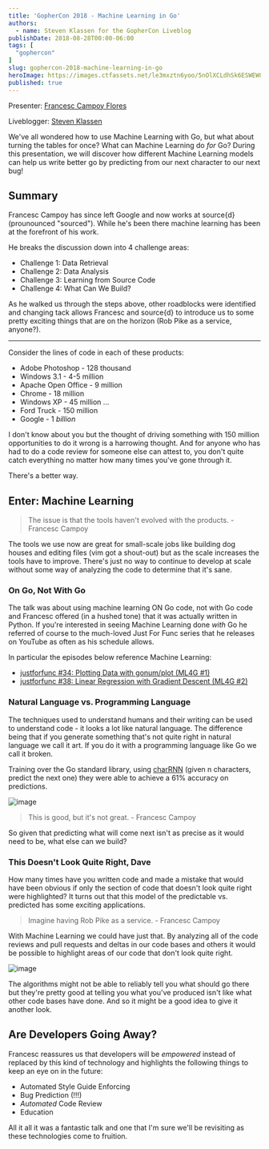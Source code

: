 ```yaml
---
title: 'GopherCon 2018 - Machine Learning in Go'
authors:
  - name: Steven Klassen for the GopherCon Liveblog
publishDate: 2018-08-28T00:00-06:00
tags: [
  "gophercon"
]
slug: gophercon-2018-machine-learning-in-go
heroImage: https://images.ctfassets.net/le3mxztn6yoo/5nOlXCLdhSk6ESWEW8iC24/01978fdff3206c78ad8bee4c0cdfee87/mechanic-tire.jpg
published: true
---
```


Presenter: [Francesc Campoy Flores](https://www.gophercon.com/agenda/speakers/279063)

Liveblogger: [Steven Klassen](https://twitter.com/mrxinu)

We've all wondered how to use Machine Learning with Go, but what about turning the tables for once? What can Machine Learning do *for* Go? During this presentation, we will discover how different Machine Learning models can help us write better go by predicting from our next character to our next bug!

## Summary

Francesc Campoy has since left Google and now works at source{d} (prounounced "sourced"). While he's been there machine learning has been at the forefront of his work.

He breaks the discussion down into 4 challenge areas:

* Challenge 1: Data Retrieval
* Challenge 2: Data Analysis
* Challenge 3: Learning from Source Code
* Challenge 4: What Can We Build?

As he walked us through the steps above, other roadblocks were identified and changing tack allows Francesc and source{d} to introduce us to some pretty exciting things that are on the horizon (Rob Pike as a service, anyone?).

---

Consider the lines of code in each of these products:

* Adobe Photoshop - 128 thousand
* Windows 3.1 - 4-5 million
* Apache Open Office - 9 million
* Chrome - 18 million
* Windows XP - 45 million
...
* Ford Truck - 150 million
* Google - 1 _billion_

I don't know about you but the thought of driving something with 150 million opportunities to do it wrong is a harrowing thought. And for anyone who has had to do a code review for someone else can attest to, you don't quite catch everything no matter how many times you've gone through it.

There's a better way.

## Enter: Machine Learning

> The issue is that the tools haven't evolved with the products. - Francesc Campoy

The tools we use now are great for small-scale jobs like building dog houses and editing files (vim got a shout-out) but as the scale increases the tools have to improve. There's just no way to continue to develop at scale without some way of analyzing the code to determine that it's sane.

### On Go, Not With Go

The talk was about using machine learning ON Go code, not with Go code and Francesc offered (in a hushed tone) that it was actually written in Python. If you're interested in seeing Machine Learning done *with* Go he referred of course to the much-loved Just For Func series that he releases on YouTube as often as his schedule allows.

In particular the episodes below reference Machine Learning:

* [justforfunc #34: Plotting Data with gonum/plot (ML4G #1)](https://www.youtube.com/watch?v=ihP7lQivA6M)
* [justforfunc #38: Linear Regression with Gradient Descent (ML4G #2)](https://www.youtube.com/watch?v=ZPd_fKyrX48)

### Natural Language vs. Programming Language

The techniques used to understand humans and their writing can be used to understand code - it looks a lot like natural language. The difference being that if you generate something that's not quite right in natural language we call it art. If you do it with a programming language like Go we call it broken.

Training over the Go standard library, using [charRNN](https://github.com/karpathy/char-rnn) (given n characters, predict the next one) they were able to achieve a 61% accuracy on predictions.

![image](https://user-images.githubusercontent.com/6706/44750338-545c7680-aad2-11e8-8876-8f2e39c8c672.png)

> This is good, but it's not great. - Francesc Campoy

So given that predicting what will come next isn't as precise as it would need to be, what else can we build?

### This Doesn't Look Quite Right, Dave

How many times have you written code and made a mistake that would have been obvious if only the section of code that doesn't look quite right were highlighted? It turns out that this model of the predictable vs. predicted has some exciting applications.

> Imagine having Rob Pike as a service. - Francesc Campoy

With Machine Learning we could have just that. By analyzing all of the code reviews and pull
requests and deltas in our code bases and others it would be possible to highlight areas of our code that don't look quite right.

![image](https://user-images.githubusercontent.com/6706/44750565-fa0fe580-aad2-11e8-85f6-59d9ddfd01c6.png)

The algorithms might not be able to reliably tell you what should go there but they're pretty good at telling you what you've produced isn't like what other code bases have done. And so it might be a good idea to give it another look.

## Are Developers Going Away?

Francesc reassures us that developers will be _empowered_ instead of replaced by this kind of technology and highlights the following things to keep an eye on in the future:

* Automated Style Guide Enforcing
* Bug Prediction (!!!)
* _Automated_ Code Review
* Education

All it all it was a fantastic talk and one that I'm sure we'll be revisiting as these technologies come to fruition.
